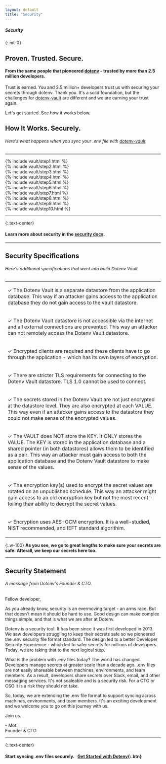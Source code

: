 ```yaml
---
layout: default
title: "Security"
---
```


<article class="security-hero" markdown="1" style="background-image: url(https://www.dotenv.org/assets/vault/bg-black2-75038b987fd2182de1fc5c2aeba7310f7ae5b8cc3a0d993e05b483b5fdb9fb5e.png) !important; background-size: fit; background-repeat: repeat; background-position: center !important;">

<h5 class="font-weight-normal mb-0">Security</h5>

{:.mt-0}
# Proven. Trusted. Secure.

#### From the same people that pioneered [dotenv](https://github.com/motdotla/dotenv) - trusted by more than 2.5 million developers.

Trust is earned. You and 2.5 million+ developers trust us with securing your secrets through dotenv. Thank you. It's a solid foundation, but the challenges for [dotenv-vault](https://github.com/dotenv-org/dotenv-vault) are different and we are earning your trust again.

Let's get started. See how it works below.

<!--[dotenv-vault](https://github.com/dotenv-org/dotenv-vault) extends this proven & trusted foundation. See how it works below.-->

</article>

<article markdown="1">

<h2 class="mb-0 text-center">How It Works. Securely.</h2>
<h6 class="mt-04 text-center font-weight-normal">Here's what happens when you sync your .env file with <a href="https://github.com/dotenv-org/dotenv-vault">dotenv-vault</a>.</h6>

---

<div class="security-how-it-works">
  <div class="flex">
    <div class="flex-1">
      {% include vault/step1.html %}
    </div>
    <div class="flex-1">
      {% include vault/step2.html %}
    </div>
  </div>

  <div class="flex">
    <div class="flex-1">
      {% include vault/step3.html %}
    </div>
    <div class="flex-1">
      {% include vault/step4.html %}
    </div>
  </div>

  <div class="flex">
    <div class="flex-1">
      {% include vault/step5.html %}
    </div>
    <div class="flex-1">
      {% include vault/step6.html %}
    </div>
  </div>

  <div class="flex">
    <div class="flex-1">
      {% include vault/step7.html %}
    </div>
    <div class="flex-1">
      {% include vault/step8.html %}
    </div>
  </div>

  <div class="flex">
    <div class="flex-1">
      {% include vault/step9.html %}
    </div>
    <div class="flex-1">
      {% include vault/step10.html %}
    </div>
  </div>
</div>

---

{:.text-center}
#### Learn more about security in the [security docs](/docs/security).

---

<h2 class="mb-0 text-center">Security Specifications</h2>
<h6 class="mt-04 text-center font-weight-normal">Here's additional specifications that went into build Dotenv Vault.</h6>

<table class="specs-table">
  <tr><td><p><span class="text-green">✓</span> The Dotenv Vault is a separate datastore from the application database. This way if an attacker gains access to the application database they do not gain access to the vault datastore.</p></td></tr>
  <tr><td><p><span class="text-green">✓</span> The Dotenv Vault datastore is not accessible via the internet and all external connections are prevented. This way an attacker can not remotely access the Dotenv Vault datastore.</p></td></tr>
  <tr><td><p><span class="text-green">✓</span> Encrypted clients are required and these clients have to go through the application - which has its own layers of encryption.</p></td></tr>
  <tr><td><p><span class="text-green">✓</span> There are stricter TLS requirements for connecting to the Dotenv Vault datastore. TLS 1.0 cannot be used to connect.</p></td></tr>
  <tr><td><p><span class="text-green">✓</span> The secrets stored in the Dotenv Vault are not just encrypted at the datastore level. They are also encrypted at each VALUE. This way even if an attacker gains access to the datastore they could not make sense of the encrypted values.</p></td></tr>
  <tr><td><p><span class="text-green">✓</span> The VAULT does NOT store the KEY. It ONLY stores the VALUE. The KEY is stored in the application database and a shared pointer (in both datastores) allows them to be identified as a pair. This way an attacker must gain access to both the application database and the Dotenv Vault datastore to make sense of the values.</p></td></tr>
  <tr><td><p><span class="text-green">✓</span> The encryption key(s) used to encrypt the secret values are rotated on an unpublished schedule. This way an attacker might gain access to an old encryption key but not the most recent - foiling their ability to decrypt the secret values.</p></td></tr>
  <tr><td><p><span class="text-green">✓</span> Encryption uses AES-GCM encryption. It is a well-studied, NIST recommended, and IEFT standard algorithim.</p></td></tr>
</table>

{:.w-100}
**As you see, we go to great lengths to make sure your secrets are safe. Afterall, we keep our secrets here too.**

---

<h2 class="mb-0 text-center">Security Statement</h2>
<h6 class="mt-04 text-center font-weight-normal">A message from Dotenv's Founder & CTO.</h6>

<div class="security-statement" markdown="1">

Fellow developer,

As you already know, security is an evermoving target - an arms race. But that doesn't mean it should be hard to use. Good design can make complex things simple, and that is what we are after at Dotenv.

Dotenv is a security tool. It has been since it was first developed in 2013. We saw developers struggling to keep their secrets safe so we pioneered the .env security file format standard. The design led to a better Developer Security Experience - which led to safer secrets for millions of developers. Today, we are taking that to the next logical step.

What is the problem with .env files today? The world has changed. Developers manage secrets at greater scale than a decade ago. .env files are not easily shareable between machines, environments, and team members. As a result, developers share secrets over Slack, email, and other messaging services. It's not scaleable and is a security risk. For a CTO or CSO it is a risk they should not take.

So, today, we are extending the .env file format to support syncing across machines, environments, and team members. It's an exciting development and we welcome you to go on this journey with us.

Join us.

<p>- Mot.<br/>Founder & CTO</p>

</div>

---

{:.text-center}
#### Start syncing .env files securely.&nbsp;&nbsp;&nbsp;[Get Started with Dotenv](/signup){:.btn}

</article>
